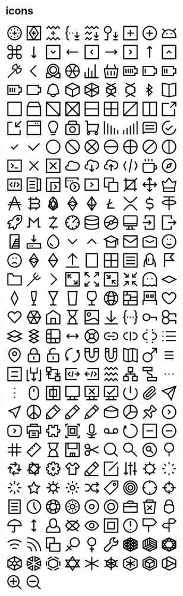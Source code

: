 # icons
<img src='./icons/account_add_token.svg' width='48' height='48'/> <img src='./icons/account_generate.svg' width='48' height='48'/> <img src='./icons/account_generate_from_mnemonic.svg' width='48' height='48'/> <img src='./icons/account_import_from_json.svg' width='48' height='48'/> <img src='./icons/account_import_from_mnemonic.svg' width='48' height='48'/> <img src='./icons/account_import_from_privatekey.svg' width='48' height='48'/> <img src='./icons/add.svg' width='48' height='48'/> <img src='./icons/add_circle.svg' width='48' height='48'/> <img src='./icons/android.svg' width='48' height='48'/> <img src='./icons/apple_command.svg' width='48' height='48'/> <img src='./icons/arrow_down.svg' width='48' height='48'/> <img src='./icons/arrow_down_boxed.svg' width='48' height='48'/> <img src='./icons/arrow_left.svg' width='48' height='48'/> <img src='./icons/arrow_left_boxed.svg' width='48' height='48'/> <img src='./icons/arrow_right.svg' width='48' height='48'/> <img src='./icons/arrow_right_boxed.svg' width='48' height='48'/> <img src='./icons/arrow_up.svg' width='48' height='48'/> <img src='./icons/arrow_up_boxed.svg' width='48' height='48'/> <img src='./icons/axe.svg' width='48' height='48'/> <img src='./icons/back.svg' width='48' height='48'/> <img src='./icons/badge.svg' width='48' height='48'/> <img src='./icons/ball.svg' width='48' height='48'/> <img src='./icons/bar_chart.svg' width='48' height='48'/> <img src='./icons/basket.svg' width='48' height='48'/> <img src='./icons/battery_100.svg' width='48' height='48'/> <img src='./icons/battery_25.svg' width='48' height='48'/> <img src='./icons/battery_50.svg' width='48' height='48'/> <img src='./icons/battery_75.svg' width='48' height='48'/> <img src='./icons/battery_empty.svg' width='48' height='48'/> <img src='./icons/bell.svg' width='48' height='48'/> <img src='./icons/block.svg' width='48' height='48'/> <img src='./icons/block3d.svg' width='48' height='48'/> <img src='./icons/blockchain1.svg' width='48' height='48'/> <img src='./icons/blockchain2.svg' width='48' height='48'/> <img src='./icons/bluetooth.svg' width='48' height='48'/> <img src='./icons/book.svg' width='48' height='48'/> <img src='./icons/box.svg' width='48' height='48'/> <img src='./icons/box_container.svg' width='48' height='48'/> <img src='./icons/box_split_backslash.svg' width='48' height='48'/> <img src='./icons/box_split_cross.svg' width='48' height='48'/> <img src='./icons/box_split_horizontal.svg' width='48' height='48'/> <img src='./icons/box_split_horizontal_vertical.svg' width='48' height='48'/> <img src='./icons/box_split_slash.svg' width='48' height='48'/> <img src='./icons/box_split_vertical.svg' width='48' height='48'/> <img src='./icons/boxed_export.svg' width='48' height='48'/> <img src='./icons/boxed_import.svg' width='48' height='48'/> <img src='./icons/browser.svg' width='48' height='48'/> <img src='./icons/bulp.svg' width='48' height='48'/> <img src='./icons/camera.svg' width='48' height='48'/> <img src='./icons/cart.svg' width='48' height='48'/> <img src='./icons/chart_downtrend.svg' width='48' height='48'/> <img src='./icons/chart_uptrend.svg' width='48' height='48'/> <img src='./icons/chat.svg' width='48' height='48'/> <img src='./icons/check1.svg' width='48' height='48'/> <img src='./icons/check2.svg' width='48' height='48'/> <img src='./icons/checkmark.svg' width='48' height='48'/> <img src='./icons/circle.svg' width='48' height='48'/> <img src='./icons/circle_split_backslash.svg' width='48' height='48'/> <img src='./icons/circle_split_cross.svg' width='48' height='48'/> <img src='./icons/circle_split_horizontal.svg' width='48' height='48'/> <img src='./icons/circle_split_horizontal_vertical.svg' width='48' height='48'/> <img src='./icons/circle_split_slash.svg' width='48' height='48'/> <img src='./icons/circle_split_vertical.svg' width='48' height='48'/> <img src='./icons/cli.svg' width='48' height='48'/> <img src='./icons/close.svg' width='48' height='48'/> <img src='./icons/close_boxed.svg' width='48' height='48'/> <img src='./icons/cloud.svg' width='48' height='48'/> <img src='./icons/cloud_download.svg' width='48' height='48'/> <img src='./icons/cloud_upload.svg' width='48' height='48'/> <img src='./icons/code.svg' width='48' height='48'/> <img src='./icons/coffee.svg' width='48' height='48'/> <img src='./icons/compass.svg' width='48' height='48'/> <img src='./icons/contract.svg' width='48' height='48'/> <img src='./icons/contractabi.svg' width='48' height='48'/> <img src='./icons/contractexecute1.svg' width='48' height='48'/> <img src='./icons/contractexecute2.svg' width='48' height='48'/> <img src='./icons/contractexecute3.svg' width='48' height='48'/> <img src='./icons/copytoclipboard.svg' width='48' height='48'/> <img src='./icons/crop.svg' width='48' height='48'/> <img src='./icons/crosscursor.svg' width='48' height='48'/> <img src='./icons/crown.svg' width='48' height='48'/> <img src='./icons/currency_ada.svg' width='48' height='48'/> <img src='./icons/currency_btc.svg' width='48' height='48'/> <img src='./icons/currency_eos.svg' width='48' height='48'/> <img src='./icons/currency_etc.svg' width='48' height='48'/> <img src='./icons/currency_eth.svg' width='48' height='48'/> <img src='./icons/currency_ltc.svg' width='48' height='48'/> <img src='./icons/currency_ripple.svg' width='48' height='48'/> <img src='./icons/currency_usd.svg' width='48' height='48'/> <img src='./icons/currency_usdt.svg' width='48' height='48'/> <img src='./icons/currency_xlm.svg' width='48' height='48'/> <img src='./icons/currency_xmr.svg' width='48' height='48'/> <img src='./icons/currency_zec.svg' width='48' height='48'/> <img src='./icons/dashboard.svg' width='48' height='48'/> <img src='./icons/database.svg' width='48' height='48'/> <img src='./icons/disk.svg' width='48' height='48'/> <img src='./icons/display.svg' width='48' height='48'/> <img src='./icons/door_enter.svg' width='48' height='48'/> <img src='./icons/door_exit.svg' width='48' height='48'/> <img src='./icons/door_stairs.svg' width='48' height='48'/> <img src='./icons/download.svg' width='48' height='48'/> <img src='./icons/drop.svg' width='48' height='48'/> <img src='./icons/dropdown_arrow_down.svg' width='48' height='48'/> <img src='./icons/dropdown_arrow_up.svg' width='48' height='48'/> <img src='./icons/education.svg' width='48' height='48'/> <img src='./icons/email.svg' width='48' height='48'/> <img src='./icons/email_open.svg' width='48' height='48'/> <img src='./icons/emote_happy.svg' width='48' height='48'/> <img src='./icons/emote_sad.svg' width='48' height='48'/> <img src='./icons/etc.svg' width='48' height='48'/> <img src='./icons/etc_simple.svg' width='48' height='48'/> <img src='./icons/export.svg' width='48' height='48'/> <img src='./icons/file.svg' width='48' height='48'/> <img src='./icons/filter_grid.svg' width='48' height='48'/> <img src='./icons/filter_list.svg' width='48' height='48'/> <img src='./icons/fingernail.svg' width='48' height='48'/> <img src='./icons/flag.svg' width='48' height='48'/> <img src='./icons/folder.svg' width='48' height='48'/> <img src='./icons/fork.svg' width='48' height='48'/> <img src='./icons/forward.svg' width='48' height='48'/> <img src='./icons/fullscreen_expand.svg' width='48' height='48'/> <img src='./icons/fullscreen_expand_borderless.svg' width='48' height='48'/> <img src='./icons/fullscreen_shrink.svg' width='48' height='48'/> <img src='./icons/fullscreen_shrink_borderless.svg' width='48' height='48'/> <img src='./icons/game.svg' width='48' height='48'/> <img src='./icons/gem1.svg' width='48' height='48'/> <img src='./icons/gem2.svg' width='48' height='48'/> <img src='./icons/glass_champagne.svg' width='48' height='48'/> <img src='./icons/glass_coctail.svg' width='48' height='48'/> <img src='./icons/glass_juice.svg' width='48' height='48'/> <img src='./icons/glass_wine.svg' width='48' height='48'/> <img src='./icons/globe.svg' width='48' height='48'/> <img src='./icons/ground_plan.svg' width='48' height='48'/> <img src='./icons/hardwarewallet.svg' width='48' height='48'/> <img src='./icons/heart.svg' width='48' height='48'/> <img src='./icons/heart2.svg' width='48' height='48'/> <img src='./icons/hexagon_spider_web.svg' width='48' height='48'/> <img src='./icons/home.svg' width='48' height='48'/> <img src='./icons/hourglass.svg' width='48' height='48'/> <img src='./icons/image.svg' width='48' height='48'/> <img src='./icons/import.svg' width='48' height='48'/> <img src='./icons/json.svg' width='48' height='48'/> <img src='./icons/key.svg' width='48' height='48'/> <img src='./icons/keypair.svg' width='48' height='48'/> <img src='./icons/layers.svg' width='48' height='48'/> <img src='./icons/layers3.svg' width='48' height='48'/> <img src='./icons/ledger.svg' width='48' height='48'/> <img src='./icons/leftright.svg' width='48' height='48'/> <img src='./icons/lifebelt.svg' width='48' height='48'/> <img src='./icons/link.svg' width='48' height='48'/> <img src='./icons/link_broken.svg' width='48' height='48'/> <img src='./icons/link_broken2.svg' width='48' height='48'/> <img src='./icons/list.svg' width='48' height='48'/> <img src='./icons/location.svg' width='48' height='48'/> <img src='./icons/lock_locked.svg' width='48' height='48'/> <img src='./icons/lock_unlocked.svg' width='48' height='48'/> <img src='./icons/loop.svg' width='48' height='48'/> <img src='./icons/magnet.svg' width='48' height='48'/> <img src='./icons/magnet2.svg' width='48' height='48'/> <img src='./icons/map.svg' width='48' height='48'/> <img src='./icons/men.svg' width='48' height='48'/> <img src='./icons/menu.svg' width='48' height='48'/> <img src='./icons/menu2.svg' width='48' height='48'/> <img src='./icons/method1.svg' width='48' height='48'/> <img src='./icons/method2.svg' width='48' height='48'/> <img src='./icons/method3.svg' width='48' height='48'/> <img src='./icons/method4.svg' width='48' height='48'/> <img src='./icons/mnemonic.svg' width='48' height='48'/> <img src='./icons/model.svg' width='48' height='48'/> <img src='./icons/model_connection.svg' width='48' height='48'/> <img src='./icons/more_horizontal.svg' width='48' height='48'/> <img src='./icons/more_vertical.svg' width='48' height='48'/> <img src='./icons/mouse.svg' width='48' height='48'/> <img src='./icons/multisigwallet.svg' width='48' height='48'/> <img src='./icons/network.svg' width='48' height='48'/> <img src='./icons/network_disconnected.svg' width='48' height='48'/> <img src='./icons/network_ok.svg' width='48' height='48'/> <img src='./icons/off.svg' width='48' height='48'/> <img src='./icons/paperclip.svg' width='48' height='48'/> <img src='./icons/paperplane.svg' width='48' height='48'/> <img src='./icons/paperplane2.svg' width='48' height='48'/> <img src='./icons/peace.svg' width='48' height='48'/> <img src='./icons/pen1.svg' width='48' height='48'/> <img src='./icons/pen2.svg' width='48' height='48'/> <img src='./icons/pen3.svg' width='48' height='48'/> <img src='./icons/pie_3d.svg' width='48' height='48'/> <img src='./icons/pie_chart.svg' width='48' height='48'/> <img src='./icons/pin.svg' width='48' height='48'/> <img src='./icons/play_circle.svg' width='48' height='48'/> <img src='./icons/play_video.svg' width='48' height='48'/> <img src='./icons/print.svg' width='48' height='48'/> <img src='./icons/puzzle.svg' width='48' height='48'/> <img src='./icons/qrcode.svg' width='48' height='48'/> <img src='./icons/record.svg' width='48' height='48'/> <img src='./icons/recorder.svg' width='48' height='48'/> <img src='./icons/refresh.svg' width='48' height='48'/> <img src='./icons/remove.svg' width='48' height='48'/> <img src='./icons/remove_circle.svg' width='48' height='48'/> <img src='./icons/rhombus_number.svg' width='48' height='48'/> <img src='./icons/ruler.svg' width='48' height='48'/> <img src='./icons/sandclock.svg' width='48' height='48'/> <img src='./icons/save.svg' width='48' height='48'/> <img src='./icons/scissors.svg' width='48' height='48'/> <img src='./icons/search.svg' width='48' height='48'/> <img src='./icons/search2.svg' width='48' height='48'/> <img src='./icons/search3.svg' width='48' height='48'/> <img src='./icons/search4.svg' width='48' height='48'/> <img src='./icons/sequence.svg' width='48' height='48'/> <img src='./icons/sequence2.svg' width='48' height='48'/> <img src='./icons/settings.svg' width='48' height='48'/> <img src='./icons/shirt.svg' width='48' height='48'/> <img src='./icons/sign 2.svg' width='48' height='48'/> <img src='./icons/sign.svg' width='48' height='48'/> <img src='./icons/sliders.svg' width='48' height='48'/> <img src='./icons/small_steering_wheel2.svg' width='48' height='48'/> <img src='./icons/spinner1.svg' width='48' height='48'/> <img src='./icons/spinner2.svg' width='48' height='48'/> <img src='./icons/star.svg' width='48' height='48'/> <img src='./icons/steering_wheel.svg' width='48' height='48'/> <img src='./icons/sun.svg' width='48' height='48'/> <img src='./icons/switch.svg' width='48' height='48'/> <img src='./icons/tag.svg' width='48' height='48'/> <img src='./icons/target.svg' width='48' height='48'/> <img src='./icons/target_cross.svg' width='48' height='48'/> <img src='./icons/target_cross_small.svg' width='48' height='48'/> <img src='./icons/textfile.svg' width='48' height='48'/> <img src='./icons/time.svg' width='48' height='48'/> <img src='./icons/tire.svg' width='48' height='48'/> <img src='./icons/token1.svg' width='48' height='48'/> <img src='./icons/token2.svg' width='48' height='48'/> <img src='./icons/token3.svg' width='48' height='48'/> <img src='./icons/toolbox.svg' width='48' height='48'/> <img src='./icons/trash.svg' width='48' height='48'/> <img src='./icons/trezor.svg' width='48' height='48'/> <img src='./icons/umbrella.svg' width='48' height='48'/> <img src='./icons/updown.svg' width='48' height='48'/> <img src='./icons/user.svg' width='48' height='48'/> <img src='./icons/view_hidden.svg' width='48' height='48'/> <img src='./icons/view_visible.svg' width='48' height='48'/> <img src='./icons/walletadress.svg' width='48' height='48'/> <img src='./icons/warning.svg' width='48' height='48'/> <img src='./icons/waysign.svg' width='48' height='48'/> <img src='./icons/waysign2.svg' width='48' height='48'/> <img src='./icons/wifi1.svg' width='48' height='48'/> <img src='./icons/wifi2.svg' width='48' height='48'/> <img src='./icons/windows_layers.svg' width='48' height='48'/> <img src='./icons/women.svg' width='48' height='48'/> <img src='./icons/women2.svg' width='48' height='48'/> <img src='./icons/wrench.svg' width='48' height='48'/> <img src='./icons/z_1.svg' width='48' height='48'/> <img src='./icons/z_10.svg' width='48' height='48'/> <img src='./icons/z_11.svg' width='48' height='48'/> <img src='./icons/z_12.svg' width='48' height='48'/> <img src='./icons/z_2.svg' width='48' height='48'/> <img src='./icons/z_3.svg' width='48' height='48'/> <img src='./icons/z_4.svg' width='48' height='48'/> <img src='./icons/z_5.svg' width='48' height='48'/> <img src='./icons/z_6.svg' width='48' height='48'/> <img src='./icons/z_7.svg' width='48' height='48'/> <img src='./icons/z_8.svg' width='48' height='48'/> <img src='./icons/z_9.svg' width='48' height='48'/> <img src='./icons/zoom_in.svg' width='48' height='48'/> <img src='./icons/zoom_out.svg' width='48' height='48'/>
